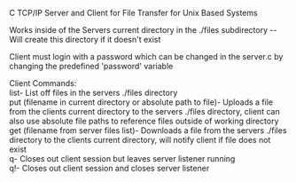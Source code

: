 C TCP/IP Server and Client for File Transfer for Unix Based Systems

Works inside of the Servers current directory in the ./files subdirectory -- Will create this directory if it doesn't exist

Client must login with a password which can be changed in the server.c by changing the predefined 'password' variable

Client Commands: \
list- List off files in the servers ./files directory \
put (filename in current directory or absolute path to file)- Uploads a file from the clients current directory to the servers ./files directory, client can also use absolute file paths to reference files outside of working directory \
get (filename from server files list)- Downloads a file from the servers ./files directory to the clients current directory, will notify client if file does not exist \
q- Closes out client session but leaves server listener running \
q!- Closes out client session and closes server listener
